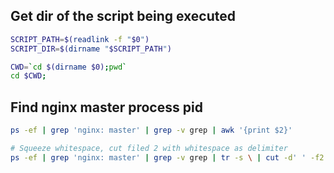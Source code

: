 ## Get dir of the script being executed

```sh
SCRIPT_PATH=$(readlink -f "$0")
SCRIPT_DIR=$(dirname "$SCRIPT_PATH")
```

```sh
CWD=`cd $(dirname $0);pwd`
cd $CWD;
```

## Find nginx master process pid

```sh
ps -ef | grep 'nginx: master' | grep -v grep | awk '{print $2}'
```

```sh
# Squeeze whitespace, cut filed 2 with whitespace as delimiter
ps -ef | grep 'nginx: master' | grep -v grep | tr -s \ | cut -d' ' -f2
```
